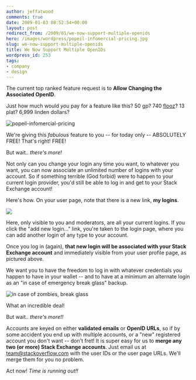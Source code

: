 ```yaml
---
author: jeffatwood
comments: true
date: 2009-01-03 08:52:54+00:00
layout: post
redirect_from: /2009/01/we-now-support-multiple-openids
hero: /images/wordpress/popeil-infomercial-pricing.jpg
slug: we-now-support-multiple-openids
title: We Now Support Multiple OpenIDs
wordpress_id: 253
tags:
- company
- design
---
```


The current top ranked feature request is to **Allow Changing the Associated OpenID**.

Just how much would _you_ pay for a feature like this? 50 gp? 740 [flooz](http://en.wikipedia.org/wiki/Flooz.com)? 13 plat? 6,999 linden dollars?

![popeil-infomercial-pricing](/blog/images/wordpress/popeil-infomercial-pricing.jpg)

We're giving this _fabulous_ feature to you -- for today only -- ABSOLUTELY FREE! That's right! FREE!

But wait.. _there's more!_

Not only can you change your login any time you want, to whatever you want, you can now associate an unlimited number of logins with your account. So if something terrible (God forbid) were to happen to your current login provider, you'd still be able to log in and get to your Stack Exchange account!

Here's how. On your user page, note that there is a new link, **my logins**.

![](http://i.stack.imgur.com/9G6vr.png)

Here, only visible to you and moderators, are all your current logins. If you click the "add new login..." link, you're taken to the login page, where you can add another login of any type to your account.

Once you log in (again), **that new login will be associated with your Stack Exchange account** and immediately visible from your user profile page, as pictured above.

We want you to have the freedom to log in with whatever credentials you happen to have in your wallet -- and to have at a minimum an alternate login as an "in case of emergency break glass" backup.

![in case of zombies, break glass](/blog/images/wordpress/in-case-of-zombies-break-glass.jpg)

What an incredible deal!

But wait.. _there's more!!_

Accounts are keyed on either **validated emails** or **OpenID URLs**, so if by some accident you end up with multiple accounts, or a "new" registered account you don't want -- don't fret! It is super easy for us to **merge any two (or more) Stack Exchange accounts**. Just email us at [team@stackoverflow.com](mailto:team@stackoverflow.com) with the user IDs or the user page URLs. We'll merge them for you no problem.

Act now! _Time is running out!!_


